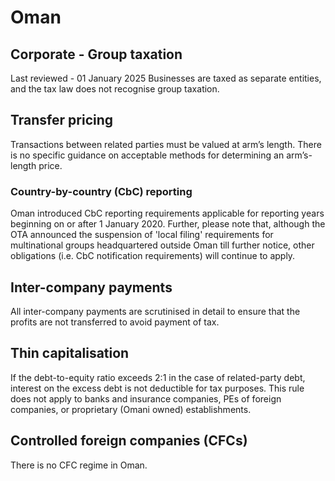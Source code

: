 # Oman
## Corporate - Group taxation
Last reviewed - 01 January 2025
Businesses are taxed as separate entities, and the tax law does not recognise group taxation.
## Transfer pricing
Transactions between related parties must be valued at arm’s length. There is no specific guidance on acceptable methods for determining an arm’s-length price.
### Country-by-country (CbC) reporting
Oman introduced CbC reporting requirements applicable for reporting years beginning on or after 1 January 2020. Further, please note that, although the OTA announced the suspension of 'local filing' requirements for multinational groups headquartered outside Oman till further notice, other obligations (i.e. CbC notification requirements) will continue to apply.
## Inter-company payments
All inter-company payments are scrutinised in detail to ensure that the profits are not transferred to avoid payment of tax.
## Thin capitalisation
If the debt-to-equity ratio exceeds 2:1 in the case of related-party debt, interest on the excess debt is not deductible for tax purposes. This rule does not apply to banks and insurance companies, PEs of foreign companies, or proprietary (Omani owned) establishments.
## Controlled foreign companies (CFCs)
There is no CFC regime in Oman.
